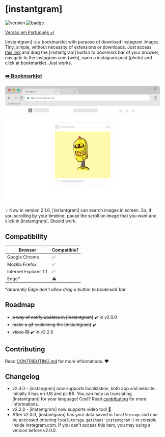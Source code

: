 # [instantgram]
![version](https://img.shields.io/badge/version-2.3.0-green.svg?style=flat-square)
![badge](https://img.shields.io/badge/for-instagram-yellow.svg?style=flat-square)

[Versão em Português =)](http://theus.github.io/instantgram/lang/pt-br)

[instantgram] is a bookmarklet with purpose of download instagram images. Tiny, simple, without necessity of extensions or downloads. Just access [this link][1] and drag the [instantgram] button to bookmark bar of your browser, navigate to the instagram.com (web), open a instagram post (photo) and click at bookmarklet. Just works.

### [:arrow_right: Bookmarklet][1]

![gif demo](img/demo.gif)

:bulb: Now in version 2.1.0, [instantgram] can search images in screen. So, if you scrolling by your timeline, pause the scroll on image that you want and click in [instantgram]. Should work.

## Compatibility

|       Browser        |     Compatible?    |
| -------------------- | -------------------|
| Google Chrome        | :white_check_mark: |
| Mozilla Firefox      | :white_check_mark: |
| Internet Explorer 11 | :white_check_mark: |
| Edge*                | :warning:          |
*_aparently Edge don't allow drag a button to bookmark bar_

## Roadmap

- ~~a way of notify updates in [instantgram]~~ :heavy_check_mark: in v2.0.0
- ~~make a gif explaining the [instantgram]~~ :heavy_check_mark:
- ~~video :smirk_cat:~~ :heavy_check_mark: in v2.2.0

## Contributing

Read [CONTRIBUTING.md](CONTRIBUTING.md) for more informations. :heart:

## Changelog
- v2.3.0 - [instangram] now supports localization, both app and website. Initially it has en-US and pt-BR. You can help us translating [instantgram] for your language! Cool? Read [contributing](CONTRIBUTING.md) for more informations.
- v2.2.0 - [instantgram] now supports video too! :movie_camera:
- After v2.0.0, [instantgram] has your data saved in `localStorage` and can be accessed entering `localStorage.getItem('instantgram')` in console inside instagram.com. If you can't access this item, you may using a version before v2.0.0.


[1]:http://theus.github.io/instantgram